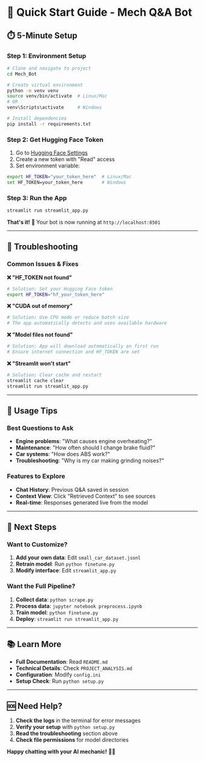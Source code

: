 # 🚀 Quick Start Guide - Mech Q&A Bot

## ⏱️ 5-Minute Setup

### Step 1: Environment Setup
```bash
# Clone and navigate to project
cd Mech_Bot

# Create virtual environment
python -m venv venv
source venv/bin/activate  # Linux/Mac
# OR
venv\Scripts\activate     # Windows

# Install dependencies
pip install -r requirements.txt
```

### Step 2: Get Hugging Face Token
1. Go to [Hugging Face Settings](https://huggingface.co/settings/tokens)
2. Create a new token with "Read" access
3. Set environment variable:
```bash
export HF_TOKEN="your_token_here"  # Linux/Mac
set HF_TOKEN=your_token_here       # Windows
```

### Step 3: Run the App
```bash
streamlit run streamlit_app.py
```

**That's it!** 🎉 Your bot is now running at `http://localhost:8501`

---

## 🔧 Troubleshooting

### Common Issues & Fixes

**❌ "HF_TOKEN not found"**
```bash
# Solution: Set your Hugging Face token
export HF_TOKEN="hf_your_token_here"
```

**❌ "CUDA out of memory"**
```bash
# Solution: Use CPU mode or reduce batch size
# The app automatically detects and uses available hardware
```

**❌ "Model files not found"**
```bash
# Solution: App will download automatically on first run
# Ensure internet connection and HF_TOKEN are set
```

**❌ "Streamlit won't start"**
```bash
# Solution: Clear cache and restart
streamlit cache clear
streamlit run streamlit_app.py
```

---

## 🎯 Usage Tips

### Best Questions to Ask
- **Engine problems**: "What causes engine overheating?"
- **Maintenance**: "How often should I change brake fluid?"
- **Car systems**: "How does ABS work?"
- **Troubleshooting**: "Why is my car making grinding noises?"

### Features to Explore
- **Chat History**: Previous Q&A saved in session
- **Context View**: Click "Retrieved Context" to see sources
- **Real-time**: Responses generated live from the model

---

## 🚀 Next Steps

### Want to Customize?
1. **Add your own data**: Edit `small_car_dataset.jsonl`
2. **Retrain model**: Run `python finetune.py`
3. **Modify interface**: Edit `streamlit_app.py`

### Want the Full Pipeline?
1. **Collect data**: `python scrape.py`
2. **Process data**: `jupyter notebook preprocess.ipynb`
3. **Train model**: `python finetune.py`
4. **Deploy**: `streamlit run streamlit_app.py`

---

## 📚 Learn More

- **Full Documentation**: Read `README.md`
- **Technical Details**: Check `PROJECT_ANALYSIS.md`
- **Configuration**: Modify `config.ini`
- **Setup Check**: Run `python setup.py`

---

## 🆘 Need Help?

1. **Check the logs** in the terminal for error messages
2. **Verify your setup** with `python setup.py`
3. **Read the troubleshooting** section above
4. **Check file permissions** for model directories

**Happy chatting with your AI mechanic!** 🔧🤖
